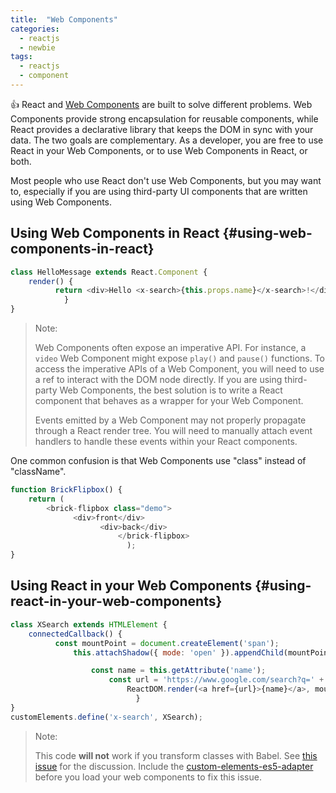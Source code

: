 ```yaml
---
title:  "Web Components"
categories:
  - reactjs
  - newbie
tags:
  - reactjs
  - component
---
```

:+1: React and [Web Components](https://developer.mozilla.org/en-US/docs/Web/Web_Components) are built to solve different
problems.  Web Components provide strong encapsulation for reusable components, while React provides a declarative
library that keeps the DOM in sync with your data. The two goals are complementary. As a developer, you are free to use
React in your Web Components, or to use Web Components in React, or both.

Most people who use React don't use Web Components, but you may want to, especially if you are using third-party UI
components that are written using Web Components.

## Using Web Components in React {#using-web-components-in-react}

```javascript
class HelloMessage extends React.Component {
    render() {
          return <div>Hello <x-search>{this.props.name}</x-search>!</div>;
            }
}
```

> Note:
>
> Web Components often expose an imperative API. For instance, a `video` Web Component might expose `play()` and
> `pause()` functions. To access the imperative APIs of a Web Component, you will need to use a ref to interact with the
> DOM node directly. If you are using third-party Web Components, the best solution is to write a React component that
> behaves as a wrapper for your Web Component.
>
> Events emitted by a Web Component may not properly propagate through a React render tree.
> You will need to manually attach event handlers to handle these events within your React components.

One common confusion is that Web Components use "class" instead of "className".

```javascript
function BrickFlipbox() {
    return (
        <brick-flipbox class="demo">
              <div>front</div>
                    <div>back</div>
                        </brick-flipbox>
                          );
}
```

## Using React in your Web Components {#using-react-in-your-web-components}

```javascript
class XSearch extends HTMLElement {
    connectedCallback() {
          const mountPoint = document.createElement('span');
              this.attachShadow({ mode: 'open' }).appendChild(mountPoint);

                  const name = this.getAttribute('name');
                      const url = 'https://www.google.com/search?q=' + encodeURIComponent(name);
                          ReactDOM.render(<a href={url}>{name}</a>, mountPoint);
                            }
}
customElements.define('x-search', XSearch);
```

>Note:
>
>This code **will not** work if you transform classes with Babel. See [this
>issue](https://github.com/w3c/webcomponents/issues/587) for the discussion.
>Include the
>[custom-elements-es5-adapter](https://github.com/webcomponents/polyfills/tree/master/packages/webcomponentsjs#custom-elements-es5-adapterjs)
>before you load your web components to fix this issue.
